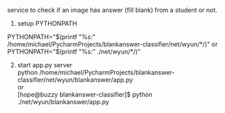 service to check if an image has answer (fill blank) from a student or not.  

1. setup PYTHONPATH  

PYTHONPATH="$(printf "%s:" /home/michael/PycharmProjects/blankanswer-classifier/net/wyun/*/)"  
or  
PYTHONPATH="$(printf "%s:" ./net/wyun/*/)"

2. start app.py server  
python /home/michael/PycharmProjects/blankanswer-classifier/net/wyun/blankanswer/app.py  
or  
[hope@buzzy blankanswer-classifier]$ python ./net/wyun/blankanswer/app.py